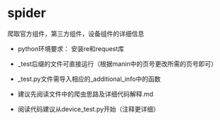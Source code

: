 # spider
爬取官方组件，第三方组件，设备组件的详细信息

+ python环境要求：
  安装re和request库

+  _test后缀的文件可直接运行（根据manin中的页号更改所需的页号即可）
+  _test.py文件需导入相应的_additional_info中的函数
+ 建议先阅读文件中的爬虫思路及详细代码解释.md
+ 阅读代码建议从device_test.py开始（注释更详细）

